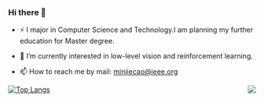 ### Hi there 👋
- ⚡ I major in Computer Science and Technology.I am planning my further education for Master degree.
  
- 🔭 I’m currently interested in low-level vision and reinforcement learning.

- 📫 How to reach me by mail: minjiecao@ieee.org 


[![Top Langs](https://github-readme-stats.vercel.app/api/top-langs/?username=zzxzzk115&theme=light)](https://github.com/anuraghazra/github-readme-stats)
<img align="right" src="https://github-readme-stats.vercel.app/api?username=zzxzzk115&show_icons=true&icon_color=805AD5&text_color=718096&bg_color=ffffff&hide_title=true" />
<!--
**zzxzzk115/zzxzzk115** is a ✨ _special_ ✨ repository because its `README.md` (this file) appears on your GitHub profile.

Here are some ideas to get you started:

- 🔭 I’m currently working on ...
- 🌱 I’m currently learning ...
- 👯 I’m looking to collaborate on ...
- 🤔 I’m looking for help with ...
- 💬 Ask me about ...
- 📫 How to reach me: ...
- 😄 Pronouns: ...
- ⚡ Fun fact: ...
-->
